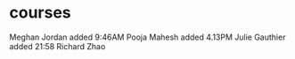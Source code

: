# courses
Meghan Jordan added 9:46AM
Pooja Mahesh added 4.13PM
Julie Gauthier added 21:58
Richard Zhao